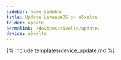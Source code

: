 ```yaml
---
sidebar: home_sidebar
title: Update LineageOS on a5xelte
folder: update
permalink: /devices/a5xelte/update/
device: a5xelte
---
```

{% include templates/device_update.md %}
